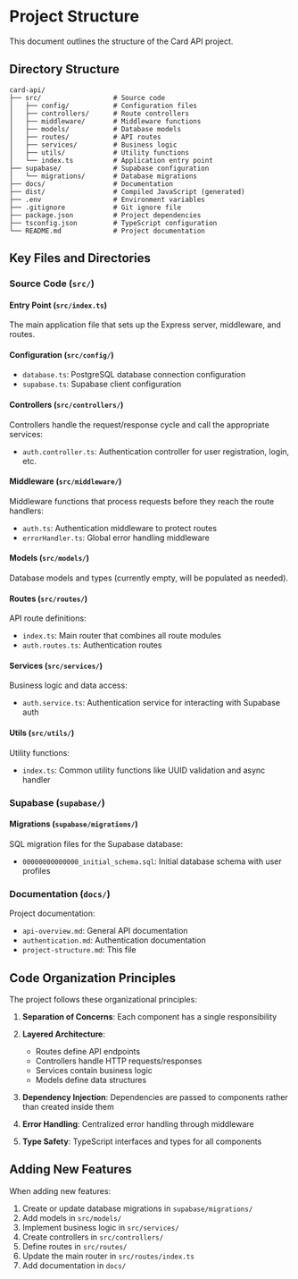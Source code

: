# Project Structure

This document outlines the structure of the Card API project.

## Directory Structure

```
card-api/
├── src/                  # Source code
│   ├── config/           # Configuration files
│   ├── controllers/      # Route controllers
│   ├── middleware/       # Middleware functions
│   ├── models/           # Database models
│   ├── routes/           # API routes
│   ├── services/         # Business logic
│   ├── utils/            # Utility functions
│   └── index.ts          # Application entry point
├── supabase/             # Supabase configuration
│   └── migrations/       # Database migrations
├── docs/                 # Documentation
├── dist/                 # Compiled JavaScript (generated)
├── .env                  # Environment variables
├── .gitignore            # Git ignore file
├── package.json          # Project dependencies
├── tsconfig.json         # TypeScript configuration
└── README.md             # Project documentation
```

## Key Files and Directories

### Source Code (`src/`)

#### Entry Point (`src/index.ts`)

The main application file that sets up the Express server, middleware, and routes.

#### Configuration (`src/config/`)

- `database.ts`: PostgreSQL database connection configuration
- `supabase.ts`: Supabase client configuration

#### Controllers (`src/controllers/`)

Controllers handle the request/response cycle and call the appropriate services:

- `auth.controller.ts`: Authentication controller for user registration, login, etc.

#### Middleware (`src/middleware/`)

Middleware functions that process requests before they reach the route handlers:

- `auth.ts`: Authentication middleware to protect routes
- `errorHandler.ts`: Global error handling middleware

#### Models (`src/models/`)

Database models and types (currently empty, will be populated as needed).

#### Routes (`src/routes/`)

API route definitions:

- `index.ts`: Main router that combines all route modules
- `auth.routes.ts`: Authentication routes

#### Services (`src/services/`)

Business logic and data access:

- `auth.service.ts`: Authentication service for interacting with Supabase auth

#### Utils (`src/utils/`)

Utility functions:

- `index.ts`: Common utility functions like UUID validation and async handler

### Supabase (`supabase/`)

#### Migrations (`supabase/migrations/`)

SQL migration files for the Supabase database:

- `00000000000000_initial_schema.sql`: Initial database schema with user profiles

### Documentation (`docs/`)

Project documentation:

- `api-overview.md`: General API documentation
- `authentication.md`: Authentication documentation
- `project-structure.md`: This file

## Code Organization Principles

The project follows these organizational principles:

1. **Separation of Concerns**: Each component has a single responsibility
2. **Layered Architecture**:
   - Routes define API endpoints
   - Controllers handle HTTP requests/responses
   - Services contain business logic
   - Models define data structures

3. **Dependency Injection**: Dependencies are passed to components rather than created inside them

4. **Error Handling**: Centralized error handling through middleware

5. **Type Safety**: TypeScript interfaces and types for all components

## Adding New Features

When adding new features:

1. Create or update database migrations in `supabase/migrations/`
2. Add models in `src/models/`
3. Implement business logic in `src/services/`
4. Create controllers in `src/controllers/`
5. Define routes in `src/routes/`
6. Update the main router in `src/routes/index.ts`
7. Add documentation in `docs/` 